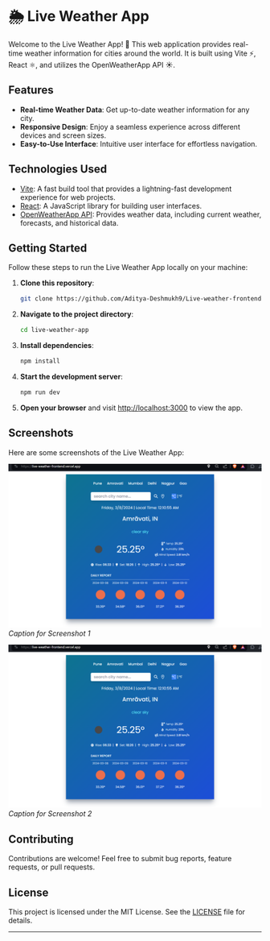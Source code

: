 # 🌦️ Live Weather App

Welcome to the Live Weather App! 🎉 This web application provides real-time weather information for cities around the world. It is built using Vite ⚡, React ⚛️, and utilizes the OpenWeatherApp API ☀️.

## Features

- **Real-time Weather Data**: Get up-to-date weather information for any city.
- **Responsive Design**: Enjoy a seamless experience across different devices and screen sizes.
- **Easy-to-Use Interface**: Intuitive user interface for effortless navigation.

## Technologies Used

- [Vite](https://vitejs.dev/): A fast build tool that provides a lightning-fast development experience for web projects.
- [React](https://reactjs.org/): A JavaScript library for building user interfaces.
- [OpenWeatherApp API](https://openweathermap.org/): Provides weather data, including current weather, forecasts, and historical data.

## Getting Started

Follow these steps to run the Live Weather App locally on your machine:

1. **Clone this repository**:

   ```bash
   git clone https://github.com/Aditya-Deshmukh9/Live-weather-frontend.git
   ```

2. **Navigate to the project directory**:

   ```bash
   cd live-weather-app
   ```

3. **Install dependencies**:

   ```bash
   npm install
   ```

4. **Start the development server**:

   ```bash
   npm run dev
   ```

5. **Open your browser** and visit [http://localhost:3000](http://localhost:3000) to view the app.

## Screenshots

Here are some screenshots of the Live Weather App:

![Screenshot 1](./public/img-1.png)
_Caption for Screenshot 1_

![Screenshot 2](./public/img-2.png)
_Caption for Screenshot 2_

## Contributing

Contributions are welcome! Feel free to submit bug reports, feature requests, or pull requests.

## License

This project is licensed under the MIT License. See the [LICENSE](./LICENSE) file for details.

---
